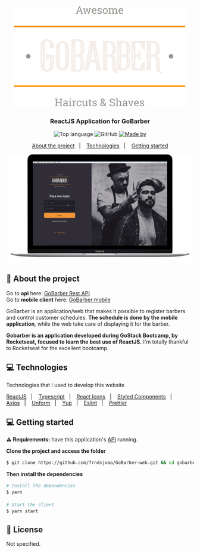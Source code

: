 <h1 align="center">
  <img alt="logo" src="./public/logo.svg">
</h1>
<h3 align="center">
  ReactJS Application for GoBarber
</h3>

<p align="center">
  <img alt="Top language" src="https://img.shields.io/github/languages/top/frndsjoao/GoBarber-web?color=%2315C465">
  
  <img alt="GitHub" src="https://img.shields.io/github/license/frndsjoao/GoBarber-web?color=%2315C465">

  <a href="https://www.linkedin.com/in/frnds-joao/" target="_blank" rel="noopener noreferrer">
    <img alt="Made by" src="https://img.shields.io/badge/made%20by-João%20Pedro%20A.-%2315C465">
  </a>
  
</p>

<p align="center">
  <a href="#%EF%B8%8F-about-the-project">About the project</a>&nbsp;&nbsp;&nbsp;|&nbsp;&nbsp;&nbsp;
  <a href="#-technologies">Technologies</a>&nbsp;&nbsp;&nbsp;|&nbsp;&nbsp;&nbsp;
  <a href="#-getting-started">Getting started</a>

<p align="center">
  <img alt="logo" src="./public/macbook_gobarber.png" width="600px">
</p>


## 📄 About the project

Go to **api** here: [GoBarber Rest API](https://github.com/frndsjoao/GoBarber-backend)</br>
Go to **mobile client** here: [GoBarber mobile](https://github.com/frndsjoao/GoBarber-web)</br>

GoBarber is an application/web that makes it possible to register barbers and control customer schedules. **The schedule is done by the mobile application**, while the web take care of displaying it for the barber.

**Gobarber is an application developed during GoStack Bootcamp, by Rocketseat, focused to learn the best use of ReactJS.**
I'm totally thankful to Rocketseat for the excellent bootcamp.


## 💻 Technologies

Technologies that I used to develop this website

<p>
  <a href="https://pt-br.reactjs.org/">ReactJS</a>&nbsp;&nbsp;&nbsp;|&nbsp;&nbsp;&nbsp;
  <a href="https://www.typescriptlang.org/">Typescript</a>&nbsp;&nbsp;&nbsp;|&nbsp;&nbsp;&nbsp;
  <a href="https://react-icons.netlify.com/#/">React Icons</a>&nbsp;&nbsp;&nbsp;|&nbsp;&nbsp;&nbsp;
  <a href="https://styled-components.com/">Styled Components</a>&nbsp;&nbsp;&nbsp;|&nbsp;&nbsp;&nbsp;
  <a href="https://github.com/axios/axios">Axios</a>&nbsp;&nbsp;&nbsp;|&nbsp;&nbsp;&nbsp;
  <a href="https://unform.dev/">Unform</a>&nbsp;&nbsp;&nbsp;|&nbsp;&nbsp;&nbsp;
  <a href="https://github.com/jquense/yup">Yup</a>&nbsp;&nbsp;&nbsp;|&nbsp;&nbsp;&nbsp;
  <a href="https://eslint.org/">Eslint</a>&nbsp;&nbsp;&nbsp;|&nbsp;&nbsp;&nbsp;
  <a href="https://prettier.io/">Prettier</a>
</p>


## 💻 Getting started

<strong>⚠ Requirements:</strong> have this application's [API](https://github.com/frndsjoao/GoBarber-backend) running.

**Clone the project and access the folder**

```bash
$ git clone https://github.com/frndsjoao/GoBarber-web.git && cd gobarber-web
```

**Then install the dependencies**

```bash
# Install the dependencies
$ yarn

# Start the client
$ yarn start
```

## 📝 License

Not specified.

